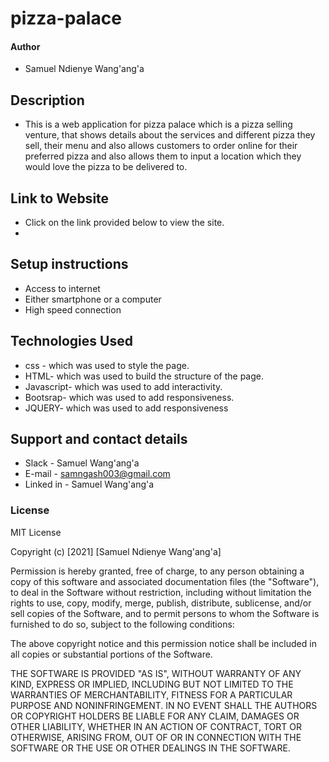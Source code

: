 # pizza-palace
#### Author
* Samuel Ndienye Wang'ang'a
## Description
* This is a web application for pizza palace which is a pizza selling venture, that shows details about the services and different pizza they sell, their menu and also allows customers to order online for their preferred pizza and also allows them to input a location which they would love the pizza to be delivered to.
## Link to Website
* Click on the link provided below to view the site.
* 
## Setup instructions
* Access to internet
* Either smartphone or a computer
* High speed connection
## Technologies Used
* css - which was used to style the page.
* HTML- which was used to build the structure of the page.
* Javascript-  which was used to add interactivity.
* Bootsrap-  which was used to add responsiveness.
* JQUERY- which was used to add responsiveness
 ## Support and contact details
* Slack - Samuel Wang'ang'a
* E-mail - samngash003@gmail.com
* Linked in - Samuel Wang'ang'a
 ### License
MIT License

Copyright (c) [2021] [Samuel Ndienye Wang'ang'a]

Permission is hereby granted, free of charge, to any person obtaining a copy
of this software and associated documentation files (the "Software"), to deal
in the Software without restriction, including without limitation the rights
to use, copy, modify, merge, publish, distribute, sublicense, and/or sell
copies of the Software, and to permit persons to whom the Software is
furnished to do so, subject to the following conditions:

The above copyright notice and this permission notice shall be included in all
copies or substantial portions of the Software.

THE SOFTWARE IS PROVIDED "AS IS", WITHOUT WARRANTY OF ANY KIND, EXPRESS OR
IMPLIED, INCLUDING BUT NOT LIMITED TO THE WARRANTIES OF MERCHANTABILITY,
FITNESS FOR A PARTICULAR PURPOSE AND NONINFRINGEMENT. IN NO EVENT SHALL THE
AUTHORS OR COPYRIGHT HOLDERS BE LIABLE FOR ANY CLAIM, DAMAGES OR OTHER
LIABILITY, WHETHER IN AN ACTION OF CONTRACT, TORT OR OTHERWISE, ARISING FROM,
OUT OF OR IN CONNECTION WITH THE SOFTWARE OR THE USE OR OTHER DEALINGS IN THE
SOFTWARE.